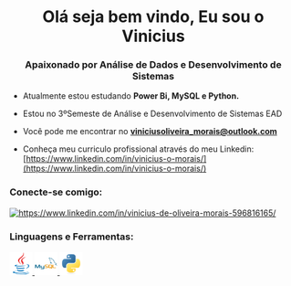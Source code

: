 <h1 align="center">Olá seja bem vindo, Eu sou o Vinicius</h1>
<h3 align="center">Apaixonado por Análise de Dados e Desenvolvimento de Sistemas</h3>

- Atualmente estou estudando **Power Bi, MySQL e Python.**
- Estou no 3ºSemeste de Análise e Desenvolvimento de Sistemas EAD
- Você pode me encontrar no **viniciusoliveira_morais@outlook.com**

- Conheça meu curriculo profissional através do meu Linkedin: [https://www.linkedin.com/in/vinicius-o-morais/](https://www.linkedin.com/in/vinicius-o-morais/)

<h3 align="left">Conecte-se comigo:</h3>
<p align="left">
<a href="https://linkedin.com/in/https://www.linkedin.com/in/vinicius-de-oliveira-morais-596816165/" target="blank"><img align="center" src="https://raw.githubusercontent.com/rahuldkjain/github-profile-readme-generator/master/src/images/icons/Social/linked-in-alt.svg" alt="https://www.linkedin.com/in/vinicius-de-oliveira-morais-596816165/" height="30" width="40" /></a>
</p>

<h3 align="left">Linguagens e Ferramentas:</h3>
<p align="left"> <a href="https://www.java.com" target="_blank" rel="noreferrer"> <img src="https://raw.githubusercontent.com/devicons/devicon/master/icons/java/java-original.svg" alt="java" width="40" height="40"/> </a> <a href="https://www.mysql.com/" target="_blank" rel="noreferrer"> <img src="https://raw.githubusercontent.com/devicons/devicon/master/icons/mysql/mysql-original-wordmark.svg" alt="mysql" width="40" height="40"/> </a> <a href="https://www.python.org" target="_blank" rel="noreferrer"> <img src="https://raw.githubusercontent.com/devicons/devicon/master/icons/python/python-original.svg" alt="python" width="40" height="40"/> </a> </p>

